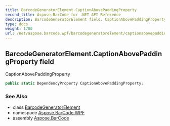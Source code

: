 ```yaml
---
title: BarcodeGeneratorElement.CaptionAbovePaddingProperty
second_title: Aspose.BarCode for .NET API Reference
description: BarcodeGeneratorElement field. CaptionAbovePaddingProperty
type: docs
weight: 1700
url: /net/aspose.barcode.wpf/barcodegeneratorelement/captionabovepaddingproperty/
---
```

## BarcodeGeneratorElement.CaptionAbovePaddingProperty field

CaptionAbovePaddingProperty

```csharp
public static DependencyProperty CaptionAbovePaddingProperty;
```

### See Also

* class [BarcodeGeneratorElement](../)
* namespace [Aspose.BarCode.WPF](../../barcodegeneratorelement/)
* assembly [Aspose.BarCode](../../../)


